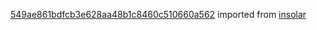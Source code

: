 [549ae861bdfcb3e628aa48b1c8460c510660a562](https://github.com/insolar/insolar/commit/549ae861bdfcb3e628aa48b1c8460c510660a562) imported from [insolar](https://github.com/insolar/insolar)
